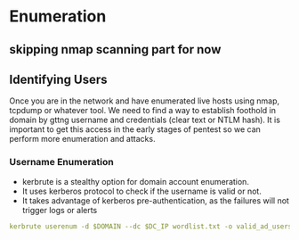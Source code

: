 # Enumeration

## skipping nmap scanning part for now

## Identifying Users

Once you are in the network and have enumerated live hosts using nmap, tcpdump or whatever tool.
We need to find a way to establish foothold in domain by gttng username and credentials (clear text or NTLM hash).
It is important to get this access in the early stages of pentest so we can perform more enumeration and attacks.

### Username Enumeration

- kerbrute is a stealthy option for domain account enumeration.
- It uses kerberos protocol to check if the username is valid or not.
- It takes advantage of kerberos pre-authentication, as the failures will not trigger logs or alerts

 ```yaml
 kerbrute userenum -d $DOMAIN --dc $DC_IP wordlist.txt -o valid_ad_users
 ```

